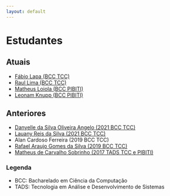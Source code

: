 ```yaml
---
layout: default
---
```


# Estudantes

## Atuais

- [Fábio Lapa (BCC TCC)](https://www.linkedin.com/in/fabio-l-aa1141237/)
- [Raul Lima (BCC TCC)](https://www.linkedin.com/in/raul-bruno-santos-lima/)
- [Matheus Loiola (BCC PIBITI)](https://www.linkedin.com/in/matheus-loiola-0417151bb/)
- [Leonam Knupp (BCC PIBITI)](https://www.linkedin.com/in/leonamknupp/)


## Anteriores

- [Danyelle da Silva Oliveira Angelo (2021 BCC TCC)](https://www.linkedin.com/in/danyelle-angelo-199162a4/)
- [Lauany Reis da Silva (2021 BCC TCC)](https://www.linkedin.com/in/lauany-reis-da-silva/)
- Alan Cardoso Ferreira (2019 BCC TCC)
- [Rafael Araujo Gomes da Silva (2019 BCC TCC)](https://www.linkedin.com/in/rafael-araujo-gomes-da-silva-3b8389139/)
- [Matheus de Carvalho Sobrinho (2017 TADS TCC e PIBITI)](https://www.linkedin.com/in/matheus-de-carvalho-sobrinho-154522119/)

### Legenda

- BCC: Bacharelado em Ciência da Computação
- TADS: Tecnologia em Análise e Desenvolvimento de Sistemas